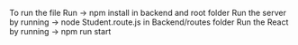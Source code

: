 To run the file 
  Run  -> npm install 
              in backend and root folder
  Run the server by running -> node Student.route.js in Backend/routes folder
  Run the React by running  -> npm run start
